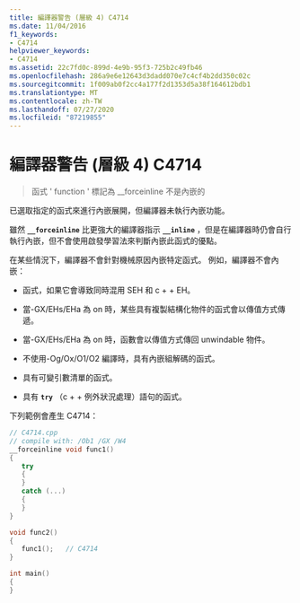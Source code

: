 ```yaml
---
title: 編譯器警告 (層級 4) C4714
ms.date: 11/04/2016
f1_keywords:
- C4714
helpviewer_keywords:
- C4714
ms.assetid: 22c7fd0c-899d-4e9b-95f3-725b2c49fb46
ms.openlocfilehash: 286a9e6e12643d3dadd070e7c4cf4b2dd350c02c
ms.sourcegitcommit: 1f009ab0f2cc4a177f2d1353d5a38f164612bdb1
ms.translationtype: MT
ms.contentlocale: zh-TW
ms.lasthandoff: 07/27/2020
ms.locfileid: "87219855"
---
```

# <a name="compiler-warning-level-4-c4714"></a>編譯器警告 (層級 4) C4714

> 函式 ' function ' 標記為 __forceinline 不是內嵌的

已選取指定的函式來進行內嵌展開，但編譯器未執行內嵌功能。

雖然 **`__forceinline`** 比更強大的編譯器指示 **`__inline`** ，但是在編譯器時仍會自行執行內嵌，但不會使用啟發學習法來判斷內嵌此函式的優點。

在某些情況下，編譯器不會針對機械原因內嵌特定函式。 例如，編譯器不會內嵌：

- 函式，如果它會導致同時混用 SEH 和 c + + EH。

- 當-GX/EHs/EHa 為 on 時，某些具有複製結構化物件的函式會以傳值方式傳遞。

- 當-GX/EHs/EHa 為 on 時，函數會以傳值方式傳回 unwindable 物件。

- 不使用-Og/Ox/O1/O2 編譯時，具有內嵌組解碼的函式。

- 具有可變引數清單的函式。

- 具有 **`try`** （c + + 例外狀況處理）語句的函式。

下列範例會產生 C4714：

```cpp
// C4714.cpp
// compile with: /Ob1 /GX /W4
__forceinline void func1()
{
   try
   {
   }
   catch (...)
   {
   }
}

void func2()
{
   func1();   // C4714
}

int main()
{
}
```
